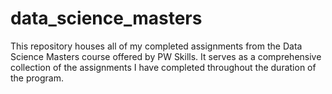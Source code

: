 # data_science_masters
This repository houses all of my completed assignments from the Data Science Masters course offered by PW Skills. It serves as a comprehensive collection of the assignments I have completed throughout the duration of the program.
